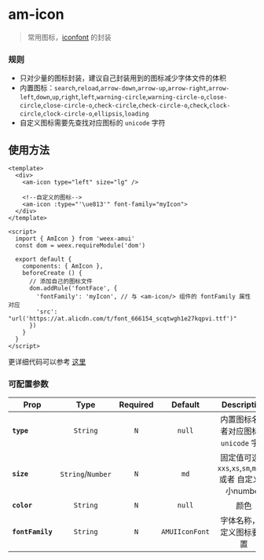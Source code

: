 # am-icon

> 常用图标，[iconfont](http://www.iconfont.cn/) 的封装

### 规则
- 只对少量的图标封装，建议自己封装用到的图标减少字体文件的体积
- 内置图标：`search`,`reload`,`arrow-down`,`arrow-up`,`arrow-right`,`arrow-left`,`down`,`up`,`right`,`left`,`warning-circle`,`warning-circle-o`,`close-circle`,`close-circle-o`,`check-circle`,`check-circle-o`,`check`,`clock-circle`,`clock-circle-o`,`ellipsis`,`loading`
- 自定义图标需要先查找对应图标的 `unicode` 字符

## 使用方法

```vue
<template>
  <div>
    <am-icon type="left" size="lg" />

    <!--自定义的图标-->
    <am-icon :type="'\ue813'" font-family="myIcon">
  </div>
</template>

<script>
  import { AmIcon } from 'weex-amui'
  const dom = weex.requireModule('dom')

  export default {
    components: { AmIcon },
    beforeCreate () {
      // 添加自己的图标文件
      dom.addRule('fontFace', {
        'fontFamily': 'myIcon', // 与 <am-icon/> 组件的 fontFamily 属性对应
        'src': "url('https://at.alicdn.com/t/font_666154_scqtwgh1e27kqpvi.ttf')"
      })
    }
  }
</script>

```
更详细代码可以参考 [这里](https://github.com/HMingHe/weex-amui/blob/master/example/icon/index.vue)

### 可配置参数
| Prop	 | Type | Required | Default | Description |
| ---- |:----:|:---:|:-------:|:----------:|
| **`type`** | `String` | `N` | `null` | 内置图标名或者对应图标的 `unicode` 字符 |
| **`size`** | `String`/`Number` | `N` | `md` | 固定值可选：`xxs`,`xs`,`sm`,`md`,`lg` 或者 自定义大小number |
| **`color`** | `String` | `N` | `null` | 颜色 |
| **`fontFamily`** | `String` | `N` | `AMUIIconFont` | 字体名称，自定义图标要设置 |
